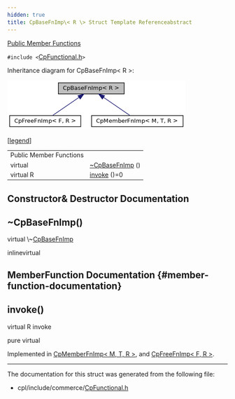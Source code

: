 ```yaml
---
hidden: true
title: CpBaseFnImp\< R \> Struct Template Referenceabstract
---
```


[Public Member Functions](#pub-methods)

`#include <`<a href="_cp_functional_8h_source.md">CpFunctional.h</a>`>`

Inheritance diagram for CpBaseFnImp\< R \>:

![Inheritance graph](structvficpl_1_1_cp_base_fn_imp_3_01_r_01_4__inherit__graph.png)

\[<a href="graph_legend.md">legend</a>\]

|  |  |
|----|----|
| Public Member Functions |  |
| virtual  | [\~CpBaseFnImp](#ae060ac2a6a962cab6675a09bc6c8f724) () |
| virtual R  | [invoke](#aa0aaf386ce1cf3e1f959e14c31743c8a) ()=0 |

## Constructor& Destructor Documentation

## \~CpBaseFnImp() <a href="#ae060ac2a6a962cab6675a09bc6c8f724" id="ae060ac2a6a962cab6675a09bc6c8f724"></a>

<p>virtual \~<a href="structvficpl_1_1_cp_base_fn_imp.md">CpBaseFnImp</a></p>

inlinevirtual

## MemberFunction Documentation {#member-function-documentation}

## invoke() <a href="#aa0aaf386ce1cf3e1f959e14c31743c8a" id="aa0aaf386ce1cf3e1f959e14c31743c8a"></a>

<p>virtual R invoke</p>

pure virtual

Implemented in <a href="structvficpl_1_1_cp_member_fn_imp_3_01_m_00_01_t_00_01_r_01_4.md#adb93e0de18b505a098545ea8b11ee80f">CpMemberFnImp< M, T, R ></a>, and <a href="structvficpl_1_1_cp_free_fn_imp_3_01_f_00_01_r_01_4.md#adb93e0de18b505a098545ea8b11ee80f">CpFreeFnImp< F, R ></a>.

------------------------------------------------------------------------

The documentation for this struct was generated from the following file:

- cpl/include/commerce/<a href="_cp_functional_8h_source.md">CpFunctional.h</a>

